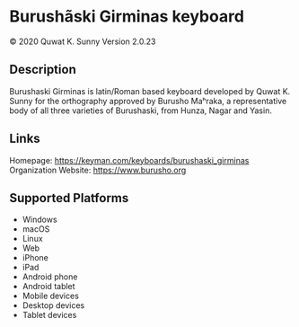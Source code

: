 ﻿﻿Burushãski Girminas keyboard
==============

© 2020 Quwat K. Sunny
Version 2.0.23

Description
-----------
Burushaski Girminas is latin/Roman based keyboard developed by Quwat K. Sunny for the orthography approved by Burusho Maʰraka, a representative body of all three varieties of Burushaski, from Hunza, Nagar and Yasin.
 

Links
-----
Homepage:     https://keyman.com/keyboards/burushaski_girminas
Organization Website: https://www.burusho.org

Supported Platforms
-------------------
 * Windows
 * macOS
 * Linux
 * Web
 * iPhone
 * iPad
 * Android phone
 * Android tablet
 * Mobile devices
 * Desktop devices
 * Tablet devices

